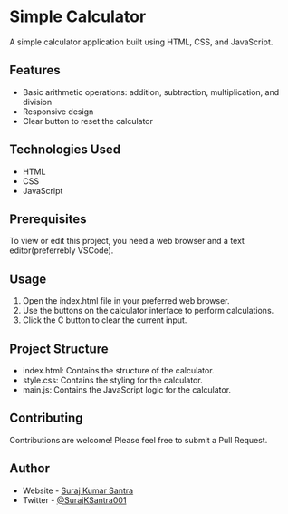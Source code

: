 # Simple Calculator
A simple calculator application built using HTML, CSS, and JavaScript.

## Features
- Basic arithmetic operations: addition, subtraction, multiplication, and division
- Responsive design
- Clear button to reset the calculator


## Technologies Used

- HTML
- CSS
- JavaScript

## Prerequisites
To view or edit this project, you need a web browser and a text editor(preferrebly VSCode).


## Usage
1. Open the index.html file in your preferred web browser.
2. Use the buttons on the calculator interface to perform calculations.
3. Click the C button to clear the current input.

## Project Structure

- index.html: Contains the structure of the calculator.
- style.css: Contains the styling for the calculator.
- main.js: Contains the JavaScript logic for the calculator.

## Contributing
Contributions are welcome! Please feel free to submit a Pull Request.


## Author

- Website - [Suraj Kumar Santra](https://github.com/Batman-0001)
- Twitter - [@SurajKSantra001](https://www.twitter.com/SurajKSantra001)

